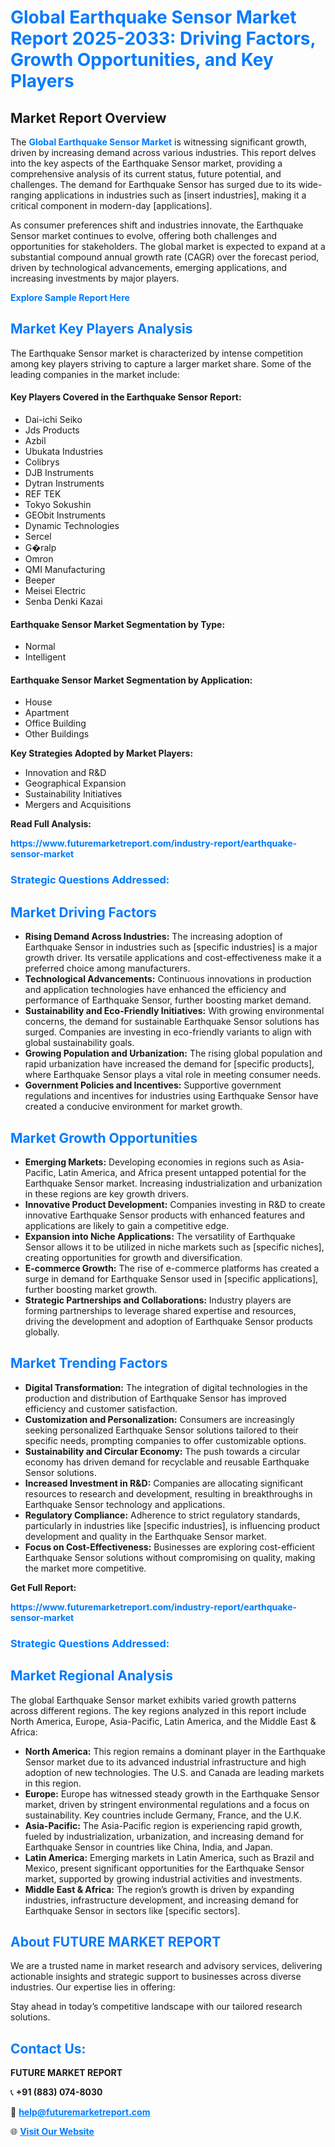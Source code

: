 <h1 style="color: #007BFF;">Global Earthquake Sensor Market Report 2025-2033: Driving Factors, Growth Opportunities, and Key Players</h1>

<section id="overview">
<h2>Market Report Overview</h2>
<p>The <a href="https://www.futuremarketreport.com/industry-report/earthquake-sensor-market" style="color: #007BFF; text-decoration: none;"><strong>Global Earthquake Sensor Market</strong></a> is witnessing significant growth, driven by increasing demand across various industries. This report delves into the key aspects of the Earthquake Sensor market, providing a comprehensive analysis of its current status, future potential, and challenges. The demand for Earthquake Sensor has surged due to its wide-ranging applications in industries such as [insert industries], making it a critical component in modern-day [applications].</p>
<p>As consumer preferences shift and industries innovate, the Earthquake Sensor market continues to evolve, offering both challenges and opportunities for stakeholders. The global market is expected to expand at a substantial compound annual growth rate (CAGR) over the forecast period, driven by technological advancements, emerging applications, and increasing investments by major players.</p>
</section>

<section id="overview">
<p><a href="https://www.futuremarketreport.com/request-sample/reportId=92252" style="color: #007BFF; text-decoration: none;"><strong>Explore Sample Report Here</strong></a></p>
</section>

<section id="key-players">
<h2 style="color: #007BFF;">Market Key Players Analysis</h2>
<p>The Earthquake Sensor market is characterized by intense competition among key players striving to capture a larger market share. Some of the leading companies in the market include:</p>
<h4>Key Players Covered in the Earthquake Sensor Report:</h4>
<ul><li>Dai-ichi Seiko</li><li>Jds Products</li><li>Azbil</li><li>Ubukata Industries</li><li>Colibrys</li><li>DJB Instruments</li><li>Dytran Instruments</li><li>REF TEK</li><li>Tokyo Sokushin</li><li>GEObit Instruments</li><li>Dynamic Technologies</li><li>Sercel</li><li>G�ralp</li><li>Omron</li><li>QMI Manufacturing</li><li>Beeper</li><li>Meisei Electric</li><li>Senba Denki Kazai</li></ul>
<h4>Earthquake Sensor Market Segmentation by Type:</h4>
<ul><li>Normal</li><li>Intelligent</li></ul>

<h4>Earthquake Sensor Market Segmentation by Application:</h4>
<ul><li>House</li><li>Apartment</li><li>Office Building</li><li>Other Buildings</li></ul>
<p><strong>Key Strategies Adopted by Market Players:</strong></p>
<ul>
<li>Innovation and R&D</li>
<li>Geographical Expansion</li>
<li>Sustainability Initiatives</li>
<li>Mergers and Acquisitions</li>
</ul>
</section>

<section>
<p><strong>Read Full Analysis: </strong></p><a href="https://www.futuremarketreport.com/industry-report/earthquake-sensor-market" style="color: #007BFF; text-decoration: none;"><strong>https://www.futuremarketreport.com/industry-report/earthquake-sensor-market</strong></a>
<h3 style="color: #007BFF;">Strategic Questions Addressed:</h3>
</section>

<section id="driving-factors">
<h2 style="color: #007BFF;">Market Driving Factors</h2>
<ul>
<li><strong>Rising Demand Across Industries:</strong> The increasing adoption of Earthquake Sensor in industries such as [specific industries] is a major growth driver. Its versatile applications and cost-effectiveness make it a preferred choice among manufacturers.</li>
<li><strong>Technological Advancements:</strong> Continuous innovations in production and application technologies have enhanced the efficiency and performance of Earthquake Sensor, further boosting market demand.</li>
<li><strong>Sustainability and Eco-Friendly Initiatives:</strong> With growing environmental concerns, the demand for sustainable Earthquake Sensor solutions has surged. Companies are investing in eco-friendly variants to align with global sustainability goals.</li>
<li><strong>Growing Population and Urbanization:</strong> The rising global population and rapid urbanization have increased the demand for [specific products], where Earthquake Sensor plays a vital role in meeting consumer needs.</li>
<li><strong>Government Policies and Incentives:</strong> Supportive government regulations and incentives for industries using Earthquake Sensor have created a conducive environment for market growth.</li>
</ul>
</section>

<section id="growth-opportunities">
<h2 style="color: #007BFF;">Market Growth Opportunities</h2>
<ul>
<li><strong>Emerging Markets:</strong> Developing economies in regions such as Asia-Pacific, Latin America, and Africa present untapped potential for the Earthquake Sensor market. Increasing industrialization and urbanization in these regions are key growth drivers.</li>
<li><strong>Innovative Product Development:</strong> Companies investing in R&D to create innovative Earthquake Sensor products with enhanced features and applications are likely to gain a competitive edge.</li>
<li><strong>Expansion into Niche Applications:</strong> The versatility of Earthquake Sensor allows it to be utilized in niche markets such as [specific niches], creating opportunities for growth and diversification.</li>
<li><strong>E-commerce Growth:</strong> The rise of e-commerce platforms has created a surge in demand for Earthquake Sensor used in [specific applications], further boosting market growth.</li>
<li><strong>Strategic Partnerships and Collaborations:</strong> Industry players are forming partnerships to leverage shared expertise and resources, driving the development and adoption of Earthquake Sensor products globally.</li>
</ul>
</section>

<section id="trending-factors">
<h2 style="color: #007BFF;">Market Trending Factors</h2>
<ul>
<li><strong>Digital Transformation:</strong> The integration of digital technologies in the production and distribution of Earthquake Sensor has improved efficiency and customer satisfaction.</li>
<li><strong>Customization and Personalization:</strong> Consumers are increasingly seeking personalized Earthquake Sensor solutions tailored to their specific needs, prompting companies to offer customizable options.</li>
<li><strong>Sustainability and Circular Economy:</strong> The push towards a circular economy has driven demand for recyclable and reusable Earthquake Sensor solutions.</li>
<li><strong>Increased Investment in R&D:</strong> Companies are allocating significant resources to research and development, resulting in breakthroughs in Earthquake Sensor technology and applications.</li>
<li><strong>Regulatory Compliance:</strong> Adherence to strict regulatory standards, particularly in industries like [specific industries], is influencing product development and quality in the Earthquake Sensor market.</li>
<li><strong>Focus on Cost-Effectiveness:</strong> Businesses are exploring cost-efficient Earthquake Sensor solutions without compromising on quality, making the market more competitive.</li>
</ul>
</section>

<section>
<p><strong>Get Full Report: </strong></p><a href="https://www.futuremarketreport.com/industry-report/earthquake-sensor-market" style="color: #007BFF; text-decoration: none;"><strong>https://www.futuremarketreport.com/industry-report/earthquake-sensor-market</strong></a>
<h3 style="color: #007BFF;">Strategic Questions Addressed:</h3>
</section>


<section id="regional-analysis">
<h2 style="color: #007BFF;">Market Regional Analysis</h2>
<p>The global Earthquake Sensor market exhibits varied growth patterns across different regions. The key regions analyzed in this report include North America, Europe, Asia-Pacific, Latin America, and the Middle East & Africa:</p>
<ul>
<li><strong>North America:</strong> This region remains a dominant player in the Earthquake Sensor market due to its advanced industrial infrastructure and high adoption of new technologies. The U.S. and Canada are leading markets in this region.</li>
<li><strong>Europe:</strong> Europe has witnessed steady growth in the Earthquake Sensor market, driven by stringent environmental regulations and a focus on sustainability. Key countries include Germany, France, and the U.K.</li>
<li><strong>Asia-Pacific:</strong> The Asia-Pacific region is experiencing rapid growth, fueled by industrialization, urbanization, and increasing demand for Earthquake Sensor in countries like China, India, and Japan.</li>
<li><strong>Latin America:</strong> Emerging markets in Latin America, such as Brazil and Mexico, present significant opportunities for the Earthquake Sensor market, supported by growing industrial activities and investments.</li>
<li><strong>Middle East & Africa:</strong> The region’s growth is driven by expanding industries, infrastructure development, and increasing demand for Earthquake Sensor in sectors like [specific sectors].</li>
</ul>
</section>

<footer>
<h2 style="color: #007BFF;">About FUTURE MARKET REPORT</h2>
<p>We are a trusted name in market research and advisory services, delivering actionable insights and strategic support to businesses across diverse industries. Our expertise lies in offering:</p>

<p>Stay ahead in today’s competitive landscape with our tailored research solutions.</p>

<h2 style="color: #007BFF;">Contact Us:</h2>
<p><strong>FUTURE MARKET REPORT</strong></p>
<p>📞 <strong>+91 (883) 074-8030</strong></p>
<p>📧 <strong><a href="mailto:help@futuremarketreport.com" style="color: #007BFF;">help@futuremarketreport.com</a></strong></p>
<p>🌐 <strong><a href="https://www.futuremarketreport.com/" style="color: #007BFF;">Visit Our Website</a></strong></p>
</footer>